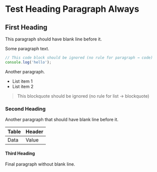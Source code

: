 # Test Heading Paragraph Always

## First Heading
This paragraph should have blank line before it.

Some paragraph text.
```javascript
// This code block should be ignored (no rule for paragraph → code)
console.log('hello');
```

Another paragraph.
- List item 1
- List item 2

> This blockquote should be ignored (no rule for list → blockquote)

### Second Heading
Another paragraph that should have blank line before it.

| Table | Header |
|-------|--------|
| Data  | Value  |

#### Third Heading
Final paragraph without blank line.
